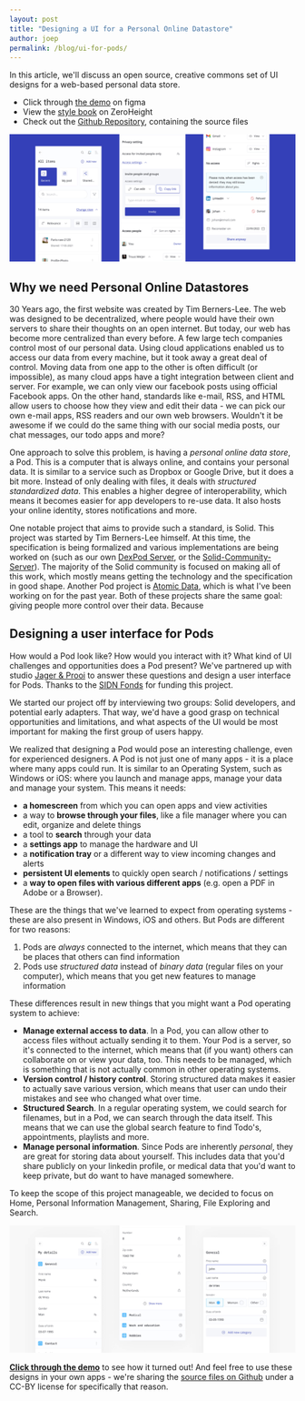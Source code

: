 ```yaml
---
layout: post
title: "Designing a UI for a Personal Online Datastore"
author: joep
permalink: /blog/ui-for-pods/
---
```


In this article, we'll discuss an open source, creative commons set of UI designs for a web-based personal data store.

- Click through [the demo](https://www.figma.com/proto/wkc2XEA6Lddai8n4PUU83C/Solidstarter-Prototype?page-id=327%3A0&node-id=335%3A32985&viewport=289%2C241%2C0.04754795879125595&scaling=scale-down) on figma
- View the [style book](https://zeroheight.com/756e7c07f/p/919ed8-solid-ui-kit) on ZeroHeight
- Check out the [Github Repository](https://github.com/ontola/solid-ui-designs), containing the source files

![solid-1](/img/solid-ui/solid-1.jpg)

## Why we need Personal Online Datastores

30 Years ago, the first website was created by Tim Berners-Lee.
The web was designed to be decentralized, where people would have their own servers to share their thoughts on an open internet.
But today, our web has become more centralized than every before.
A few large tech companies control most of our personal data.
Using cloud applications enabled us to access our data from every machine, but it took away a great deal of control.
Moving data from one app to the other is often difficult (or impossible), as many cloud apps have a tight integration between client and server.
For example, we can only view our facebook posts using official Facebook apps.
On the other hand, standards like e-mail, RSS, and HTML allow users to choose how they view and edit their data - we can pick our own e-mail apps, RSS readers and our own web browsers.
Wouldn't it be awesome if we could do the same thing with our social media posts, our chat messages, our todo apps and more?

One approach to solve this problem, is having a _personal online data store_, a Pod.
This is a computer that is always online, and contains your personal data.
It is similar to a service such as Dropbox or Google Drive, but it does a bit more.
Instead of only dealing with files, it deals with _structured standardized data_.
This enables a higher degree of interoperability, which means it becomes easier for app developers to re-use data.
It also hosts your online identity, stores notifications and more.

One notable project that aims to provide such a standard, is Solid.
This project was started by Tim Berners-Lee himself.
At this time, the specification is being formalized and various implementations are being worked on (such as our own [DexPod Server](https://gitlab.com/ontola/dexpod), or the [Solid-Community-Server](https://github.com/solid/community-server)).
The majority of the Solid community is focused on making all of this work, which mostly means getting the technology and the specification in good shape.
Another Pod project is [Atomic Data](https://atomicdata.dev), which is what I've been working on for the past year.
Both of these projects share the same goal: giving people more control over their data.
Because

## Designing a user interface for Pods

How would a Pod look like? How would you interact with it? What kind of UI challenges and opportunities does a Pod present?
We've partnered up with studio [Jager & Prooi](https://jagerenprooi.nl/) to answer these questions and design a user interface for Pods.
Thanks to the [SIDN Fonds](https://www.sidnfonds.nl/nieuws/techneuten-en-ontwerpers-bundelen-krachten-8-projecten-van-start) for funding this project.

We started our project off by interviewing two groups: Solid developers, and potential early adapters.
That way, we'd have a good grasp on technical opportunities and limitations, and what aspects of the UI would be most important for making the first group of users happy.

We realized that designing a Pod would pose an interesting challenge, even for experienced designers.
A Pod is not just one of many apps - it is a place where many apps could run.
It is similar to an Operating System, such as Windows or iOS: where you launch and manage apps, manage your data and manage your system.
This means it needs:

- **a homescreen** from which you can open apps and view activities
- a way to **browse through your files**, like a file manager where you can edit, organize and delete things
- a tool to **search** through your data
- a **settings app** to manage the hardware and UI
- a **notification tray** or a different way to view incoming changes and alerts
- **persistent UI elements** to quickly open search / notifications / settings
- a **way to open files with various different apps** (e.g. open a PDF in Adobe or a Browser).

These are the things that we've learned to expect from operating systems - these are also present in Windows, iOS and others.
But Pods are different for two reasons:

1. Pods are _always_ connected to the internet, which means that they can be places that others can find information
1. Pods use _structured data_ instead of _binary data_ (regular files on your computer), which means that you get new features to manage information

These differences result in new things that you might want a Pod operating system to achieve:

- **Manage external access to data**. In a Pod, you can allow other to access files without actually sending it to them. Your Pod is a server, so it's connected to the internet, which means that (if you want) others can collaborate on or view your data, too. This needs to be managed, which is something that is not actually common in other operating systems.
- **Version control / history control**. Storing structured data makes it easier to actually save various version, which means that user can undo their mistakes and see who changed what over time.
- **Structured Search**. In a regular operating system, we could search for filenames, but in a Pod, we can search through the data itself. This means that we can use the global search feature to find Todo's, appointments, playlists and more.
- **Manage personal information**. Since Pods are inherently _personal_, they are great for storing data about yourself. This includes data that you'd share publicly on your linkedin profile, or medical data that you'd want to keep private, but do want to have managed somewhere.

To keep the scope of this project manageable, we decided to focus on Home, Personal Information Management, Sharing, File Exploring and Search.

![personal data management](/img/solid-ui/solid-2.jpg)

**[Click through the demo](https://www.figma.com/proto/wkc2XEA6Lddai8n4PUU83C/Solidstarter-Prototype?page-id=327%3A0&node-id=335%3A32985&viewport=289%2C241%2C0.04754795879125595&scaling=scale-down)** to see how it turned out!
And feel free to use these designs in your own apps - we're sharing the [source files on Github](https://github.com/ontola/solid-ui-designs) under a CC-BY license for specifically that reason.
